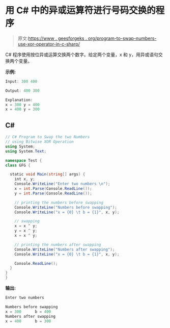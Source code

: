 # 用 C# 中的异或运算符进行号码交换的程序

> 原文:[https://www . geesforgeks . org/program-to-swap-numbers-use-xor-operator-in-c-sharp/](https://www.geeksforgeeks.org/program-to-swap-numbers-using-xor-operator-in-c-sharp/)

C# 程序使用按位异或运算交换两个数字。给定两个变量，x 和 y，用异或语句交换两个变量。

**示例:**

```cs
Input: 300 400 

Output: 400 300 

Explanation: 
x = 300 y = 400 
x = 400 y = 300
```

## C#

```cs
// C# Program to Swap the two Numbers
// using Bitwise XOR Operation
using System;
using System.Text;

namespace Test {
class GFG {

  static void Main(string[] args) {
    int x, y;
    Console.WriteLine("Enter two numbers \n");
    x = int.Parse(Console.ReadLine());
    y = int.Parse(Console.ReadLine());

    // printing the numbers before swapping
    Console.WriteLine("Numbers before swapping");
    Console.WriteLine("x = {0} \t b = {1}", x, y);

    // swapping
    x = x ^ y;
    y = x ^ y;
    x = x ^ y;

    // printing the numbers after swapping
    Console.WriteLine("Numbers after swapping");
    Console.WriteLine("x = {0} \t b = {1}", x, y);

    Console.ReadLine();
  }
}
}
```

**输出:**

```cs
Enter two numbers 

Numbers before swapping
x = 300      b = 400
Numbers after swapping
x = 400      b = 300

```